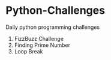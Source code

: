 # Python-Challenges
Daily python programming challenges
1) FizzBuzz Challenge 
2) Finding Prime Number
3) Loop Break 
